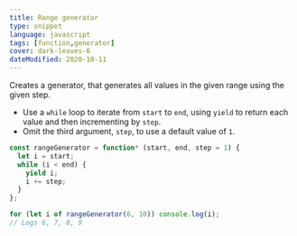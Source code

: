 ```yaml
---
title: Range generator
type: snippet
language: javascript
tags: [function,generator]
cover: dark-leaves-6
dateModified: 2020-10-11
---
```


Creates a generator, that generates all values in the given range using the given step.

- Use a `while` loop to iterate from `start` to `end`, using `yield` to return each value and then incrementing by `step`.
- Omit the third argument, `step`, to use a default value of `1`.

```js
const rangeGenerator = function* (start, end, step = 1) {
  let i = start;
  while (i < end) {
    yield i;
    i += step;
  }
};

for (let i of rangeGenerator(6, 10)) console.log(i);
// Logs 6, 7, 8, 9
```
